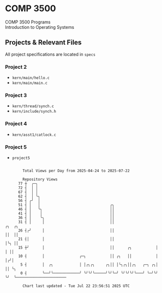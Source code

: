 # COMP 3500
COMP 3500 Programs  
Introduction to Operating Systems  
## Projects & Relevant Files
All project specifications are located in `specs`
### Project 2
- `kern/main/hello.c`
- `kern/main/main.c`
### Project 3
- `kern/thread/synch.c`
- `kern/include/synch.h`
### Project 4
- `kern/asst1/catlock.c`
### Project 5
- `project5`

```

        Total Views per Day from 2025-04-24 to 2025-07-22

        Repository Views
      77 ┼  ╭─╮
      72 ┤  │ │
      67 ┤  │ │
      62 ┤  │ ╰╮
      56 ┤ ╭╯  │
      51 ┤ │   │                                ╭╮
      46 ┤ │   ╰╮                               ││
      41 ┤ │    │                               ││
      36 ┤ │    ╰╮                              ││
      31 ┤ │     │                              ││                   ╭╮  ╭╮
      26 ┤╭╯     │                              ││                   ││  ││
      21 ┤│      │                              ││                   │╰╮ ││
      15 ┼╯      │                              ││      ╭╮           │ │ ││
      10 ┤       │                ╭─╮           ││ ╭╮   ││           │ │╭╯│
       5 ┤       │  ╭╮            │ │╭╮╭╮     ╭╮││ │╰╮╭╮││╭╮   ╭─╮ ╭╮│ ││ ╰╮
       0 ┤       ╰──╯╰────────────╯ ╰╯╰╯╰─────╯╰╯╰─╯ ╰╯╰╯╰╯╰───╯ ╰─╯╰╯ ╰╯  ╰───────────────────────

        Chart last updated - Tue Jul 22 23:56:51 2025 UTC
        
```
